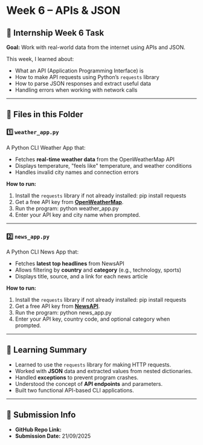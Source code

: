 # Week 6 – APIs & JSON

## 📅 Internship Week 6 Task
**Goal:** Work with real-world data from the internet using APIs and JSON.

This week, I learned about:
- What an API (Application Programming Interface) is
- How to make API requests using Python’s `requests` library
- How to parse JSON responses and extract useful data
- Handling errors when working with network calls

---

## 📂 Files in this Folder

### 1️⃣ `weather_app.py`
A Python CLI Weather App that:
- Fetches **real-time weather data** from the OpenWeatherMap API
- Displays temperature, "feels like" temperature, and weather conditions
- Handles invalid city names and connection errors

**How to run:**
1. Install the `requests` library if not already installed:
pip install requests
2. Get a free API key from **[OpenWeatherMap](https://openweathermap.org/api)**.
3. Run the program:
python weather_app.py
4. Enter your API key and city name when prompted.

---

### 2️⃣ `news_app.py`
A Python CLI News App that:
- Fetches **latest top headlines** from NewsAPI
- Allows filtering by **country** and **category** (e.g., technology, sports)
- Displays title, source, and a link for each news article

**How to run:**
1. Install the `requests` library if not already installed:
pip install requests
2. Get a free API key from **[NewsAPI](https://newsapi.org/)**.
3. Run the program:
python news_app.py
4. Enter your API key, country code, and optional category when prompted.

---

## 📝 Learning Summary
- Learned to use the `requests` library for making HTTP requests.
- Worked with **JSON** data and extracted values from nested dictionaries.
- Handled **exceptions** to prevent program crashes.
- Understood the concept of **API endpoints** and parameters.
- Built two functional API-based CLI applications.

---

## 📌 Submission Info
- **GitHub Repo Link:** 
- **Submission Date:** 21/09/2025

